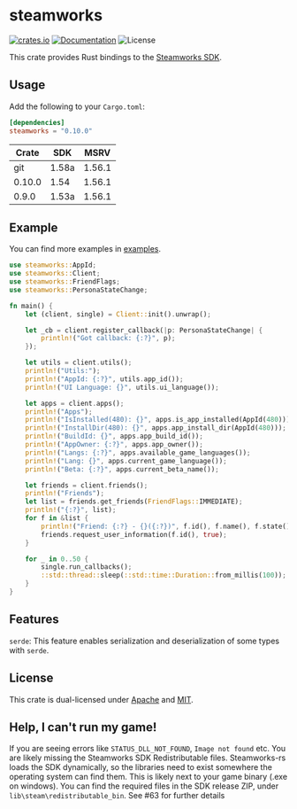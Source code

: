 # steamworks
[![crates.io](https://img.shields.io/crates/v/steamworks.svg)](https://crates.io/crates/steamworks)
[![Documentation](https://docs.rs/steamworks/badge.svg)](https://docs.rs/steamworks)
![License](https://img.shields.io/crates/l/steamworks.svg)

This crate provides Rust bindings to the [Steamworks SDK](https://partner.steamgames.com/doc/sdk).

## Usage
Add the following to your `Cargo.toml`:

```toml
[dependencies]
steamworks = "0.10.0"
```

| Crate  | SDK   | MSRV   |
|--------|-------|--------|
| git    | 1.58a | 1.56.1 |
| 0.10.0 | 1.54  | 1.56.1 |
| 0.9.0  | 1.53a | 1.56.1 |

## Example
You can find more examples in [examples](examples).
```rust
use steamworks::AppId;
use steamworks::Client;
use steamworks::FriendFlags;
use steamworks::PersonaStateChange;

fn main() {
    let (client, single) = Client::init().unwrap();

    let _cb = client.register_callback(|p: PersonaStateChange| {
        println!("Got callback: {:?}", p);
    });

    let utils = client.utils();
    println!("Utils:");
    println!("AppId: {:?}", utils.app_id());
    println!("UI Language: {}", utils.ui_language());

    let apps = client.apps();
    println!("Apps");
    println!("IsInstalled(480): {}", apps.is_app_installed(AppId(480)));
    println!("InstallDir(480): {}", apps.app_install_dir(AppId(480)));
    println!("BuildId: {}", apps.app_build_id());
    println!("AppOwner: {:?}", apps.app_owner());
    println!("Langs: {:?}", apps.available_game_languages());
    println!("Lang: {}", apps.current_game_language());
    println!("Beta: {:?}", apps.current_beta_name());

    let friends = client.friends();
    println!("Friends");
    let list = friends.get_friends(FriendFlags::IMMEDIATE);
    println!("{:?}", list);
    for f in &list {
        println!("Friend: {:?} - {}({:?})", f.id(), f.name(), f.state());
        friends.request_user_information(f.id(), true);
    }

    for _ in 0..50 {
        single.run_callbacks();
        ::std::thread::sleep(::std::time::Duration::from_millis(100));
    }
}
```

## Features
`serde`: This feature enables serialization and deserialization of some types with `serde`.

## License
This crate is dual-licensed under [Apache](./LICENSE-APACHE) and [MIT](./LICENSE-MIT).

## Help, I can't run my game!
If you are seeing errors like `STATUS_DLL_NOT_FOUND`, `Image not found` etc. You are likely missing the Steamworks SDK Redistributable files. Steamworks-rs loads the SDK dynamically, so the libraries need to exist somewhere the operating system can find them. This is likely next to your game binary (.exe on windows). You can find the required files in the SDK release ZIP, under `lib\steam\redistributable_bin`. See #63 for further details
